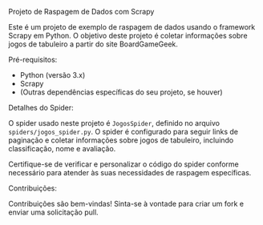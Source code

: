 Projeto de Raspagem de Dados com Scrapy

Este é um projeto de exemplo de raspagem de dados usando o framework Scrapy em Python. O objetivo deste projeto é coletar informações sobre jogos de tabuleiro a partir do site BoardGameGeek.

Pré-requisitos:

- Python (versão 3.x)
- Scrapy
- (Outras dependências específicas do seu projeto, se houver)
  
Detalhes do Spider:

O spider usado neste projeto é `JogosSpider`, definido no arquivo `spiders/jogos_spider.py`. O spider é configurado para seguir links de paginação e coletar informações sobre jogos de tabuleiro, incluindo classificação, nome e avaliação.

Certifique-se de verificar e personalizar o código do spider conforme necessário para atender às suas necessidades de raspagem específicas.

Contribuições:

Contribuições são bem-vindas! Sinta-se à vontade para criar um fork e enviar uma solicitação pull.

